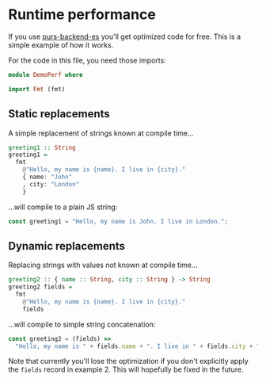 # Runtime performance

If you use [purs-backend-es](https://github.com/aristanetworks/purescript-backend-optimizer)
you'll get optimized code for free. This is a simple example of how it works.

For the code in this file, you need those imports:


```hs
module DemoPerf where

import Fmt (fmt)
```


## Static replacements

A simple replacement of strings known at compile time...


```hs
greeting1 :: String
greeting1 =
  fmt
    @"Hello, my name is {name}. I live in {city}."
    { name: "John"
    , city: "London"
    }
```


...will compile to a plain JS string:
```js
const greeting1 = "Hello, my name is John. I live in London.";
```

## Dynamic replacements

Replacing strings with values not known at compile time...


```hs
greeting2 :: { name :: String, city :: String } -> String
greeting2 fields =
  fmt
    @"Hello, my name is {name}. I live in {city}."
    fields
```


...will compile to simple string concatenation:
```js
const greeting2 = (fields) =>
  "Hello, my name is " + fields.name + ". I live in " + fields.city + ".";
```

Note that currently you'll lose the optimization if you don't explicitly apply
the `fields` record in example 2. This will hopefully be fixed in the future.
